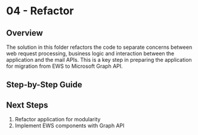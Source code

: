 # 04 - Refactor

## Overview

The solution in this folder refactors the code to separate concerns between web request processing, business logic and interaction between the application and the mail APIs. This is a key step in preparing the application for migration from EWS to Microsoft Graph API.

## Step-by-Step Guide



## Next Steps

1. Refactor application for modularity
1. Implement EWS components with Graph API
